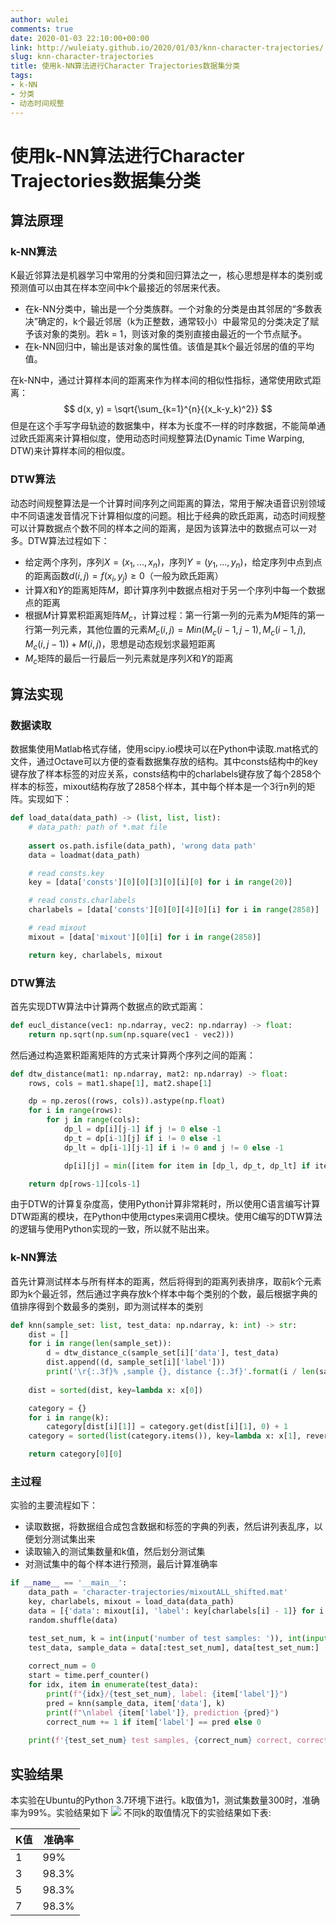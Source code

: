 ```yaml
---
author: wulei
comments: true
date: 2020-01-03 22:10:00+00:00
link: http://wuleiaty.github.io/2020/01/03/knn-character-trajectories/
slug: knn-character-trajectories
title: 使用k-NN算法进行Character Trajectories数据集分类
tags:
- k-NN
- 分类
- 动态时间规整
---
```


# 使用k-NN算法进行Character Trajectories数据集分类
## 算法原理
### k-NN算法
K最近邻算法是机器学习中常用的分类和回归算法之一，核心思想是样本的类别或预测值可以由其在样本空间中k个最接近的邻居来代表。

+ 在k-NN分类中，输出是一个分类族群。一个对象的分类是由其邻居的“多数表决”确定的，k个最近邻居（k为正整数，通常较小）中最常见的分类决定了赋予该对象的类别。若k = 1，则该对象的类别直接由最近的一个节点赋予。
+ 在k-NN回归中，输出是该对象的属性值。该值是其k个最近邻居的值的平均值。

在k-NN中，通过计算样本间的距离来作为样本间的相似性指标，通常使用欧式距离：
$$
d(x, y) = \sqrt{\sum_{k=1}^{n}{(x_k-y_k)^2}}
$$
但是在这个手写字母轨迹的数据集中，样本为长度不一样的时序数据，不能简单通过欧氏距离来计算相似度，使用动态时间规整算法(Dynamic Time Warping, DTW)来计算样本间的相似度。

### DTW算法
动态时间规整算法是一个计算时间序列之间距离的算法，常用于解决语音识别领域中不同语速发音情况下计算相似度的问题。相比于经典的欧氏距离，动态时间规整可以计算数据点个数不同的样本之间的距离，是因为该算法中的数据点可以一对多。DTW算法过程如下：
+ 给定两个序列，序列$X=(x_1,...,x_n)$，序列$Y=(y_1,...,y_n)$，给定序列中点到点的距离函数$d(i,j)=f(x_i,y_j)\geq0$（一般为欧氏距离）
+ 计算$X$和$Y$的距离矩阵$M$，即计算序列中数据点相对于另一个序列中每一个数据点的距离
+ 根据$M$计算累积距离矩阵$M_c$，计算过程：第一行第一列的元素为$M$矩阵的第一行第一列元素，其他位置的元素$M_c(i,j)=Min(M_c(i-1,j-1),M_c(i-1,j),M_c(i,j-1))+M(i,j)$，思想是动态规划求最短距离
+ $M_c$矩阵的最后一行最后一列元素就是序列$X$和$Y$的距离

## 算法实现
### 数据读取
数据集使用Matlab格式存储，使用scipy.io模块可以在Python中读取.mat格式的文件，通过Octave可以方便的查看数据集存放的结构。其中consts结构中的key键存放了样本标签的对应关系，consts结构中的charlabels键存放了每个2858个样本的标签，mixout结构存放了2858个样本，其中每个样本是一个3行n列的矩阵。实现如下：
``` python
def load_data(data_path) -> (list, list, list):
    # data_path: path of *.mat file
    
    assert os.path.isfile(data_path), 'wrong data path'
    data = loadmat(data_path)

    # read consts.key
    key = [data['consts'][0][0][3][0][i][0] for i in range(20)]

    # read consts.charlabels
    charlabels = [data['consts'][0][0][4][0][i] for i in range(2858)]

    # read mixout
    mixout = [data['mixout'][0][i] for i in range(2858)]

    return key, charlabels, mixout
```
### DTW算法
首先实现DTW算法中计算两个数据点的欧式距离：
``` python
def eucl_distance(vec1: np.ndarray, vec2: np.ndarray) -> float:
    return np.sqrt(np.sum(np.square(vec1 - vec2)))
```
然后通过构造累积距离矩阵的方式来计算两个序列之间的距离：
``` python
def dtw_distance(mat1: np.ndarray, mat2: np.ndarray) -> float:
    rows, cols = mat1.shape[1], mat2.shape[1]

    dp = np.zeros((rows, cols)).astype(np.float)
    for i in range(rows):
        for j in range(cols):
            dp_l = dp[i][j-1] if j != 0 else -1
            dp_t = dp[i-1][j] if i != 0 else -1
            dp_lt = dp[i-1][j-1] if i != 0 and j != 0 else -1

            dp[i][j] = min([item for item in [dp_l, dp_t, dp_lt] if item != -1], default=0) + eucl_distance(mat1[:, i], mat2[:, j])

    return dp[rows-1][cols-1]
```
由于DTW的计算复杂度高，使用Python计算非常耗时，所以使用C语言编写计算DTW距离的模块，在Python中使用ctypes来调用C模块。使用C编写的DTW算法的逻辑与使用Python实现的一致，所以就不贴出来。

### k-NN算法
首先计算测试样本与所有样本的距离，然后将得到的距离列表排序，取前k个元素即为k个最近邻，然后通过字典存放k个样本中每个类别的个数，最后根据字典的值排序得到个数最多的类别，即为测试样本的类别
``` python
def knn(sample_set: list, test_data: np.ndarray, k: int) -> str:
    dist = []
    for i in range(len(sample_set)):
        d = dtw_distance_c(sample_set[i]['data'], test_data)
        dist.append((d, sample_set[i]['label']))
        print('\r{:.3f}% ,sample {}, distance {:.3f}'.format(i / len(sample_set) * 100, sample_set[i]['label'], d), end='')
        
    dist = sorted(dist, key=lambda x: x[0])

    category = {}
    for i in range(k):
        category[dist[i][1]] = category.get(dist[i][1], 0) + 1
    category = sorted(list(category.items()), key=lambda x: x[1], reverse=True)

    return category[0][0]
```

### 主过程
实验的主要流程如下：
+ 读取数据，将数据组合成包含数据和标签的字典的列表，然后讲列表乱序，以便划分测试集出来
+ 读取输入的测试集数量和k值，然后划分测试集
+ 对测试集中的每个样本进行预测，最后计算准确率

``` python
if __name__ == '__main__':
    data_path = 'character-trajectories/mixoutALL_shifted.mat'
    key, charlabels, mixout = load_data(data_path)
    data = [{'data': mixout[i], 'label': key[charlabels[i] - 1]} for i in range(2858)]
    random.shuffle(data)

    test_set_num, k = int(input('number of test samples: ')), int(input('k: '))
    test_data, sample_data = data[:test_set_num], data[test_set_num:]
    
    correct_num = 0
    start = time.perf_counter()
    for idx, item in enumerate(test_data):
        print(f"{idx}/{test_set_num}, label: {item['label']}")
        pred = knn(sample_data, item['data'], k)
        print(f"\nlabel {item['label']}, prediction {pred}")
        correct_num += 1 if item['label'] == pred else 0
    
    print(f'{test_set_num} test samples, {correct_num} correct, correct rate {correct_num / test_set_num}, time {time.perf_counter() - start} s')
```
## 实验结果
本实验在Ubuntu的Python 3.7环境下进行。k取值为1，测试集数量300时，准确率为99%。实验结果如下
![](res/result.png)
不同k的取值情况下的实验结果如下表:

| K值 | 准确率 |
|------|------|
| 1 | 99% |
| 3 | 98.3% |
| 5 | 98.3% |
| 7 | 98.3% |




